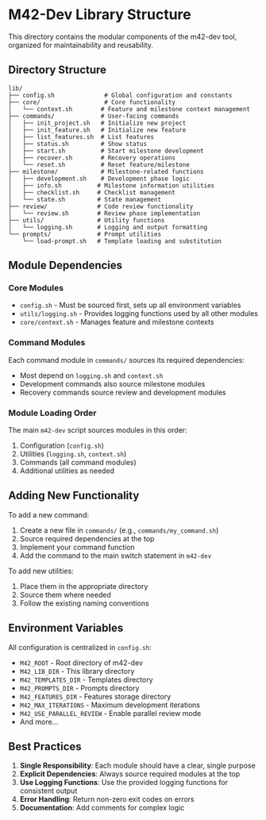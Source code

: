 # M42-Dev Library Structure

This directory contains the modular components of the m42-dev tool, organized for maintainability and reusability.

## Directory Structure

```
lib/
├── config.sh              # Global configuration and constants
├── core/                  # Core functionality
│   └── context.sh        # Feature and milestone context management
├── commands/             # User-facing commands
│   ├── init_project.sh   # Initialize new project
│   ├── init_feature.sh   # Initialize new feature
│   ├── list_features.sh  # List features
│   ├── status.sh         # Show status
│   ├── start.sh          # Start milestone development
│   ├── recover.sh        # Recovery operations
│   └── reset.sh          # Reset feature/milestone
├── milestone/            # Milestone-related functions
│   ├── development.sh    # Development phase logic
│   ├── info.sh          # Milestone information utilities
│   ├── checklist.sh     # Checklist management
│   └── state.sh         # State management
├── review/              # Code review functionality
│   └── review.sh        # Review phase implementation
├── utils/               # Utility functions
│   └── logging.sh       # Logging and output formatting
└── prompts/             # Prompt utilities
    └── load-prompt.sh   # Template loading and substitution
```

## Module Dependencies

### Core Modules
- `config.sh` - Must be sourced first, sets up all environment variables
- `utils/logging.sh` - Provides logging functions used by all other modules
- `core/context.sh` - Manages feature and milestone contexts

### Command Modules
Each command module in `commands/` sources its required dependencies:
- Most depend on `logging.sh` and `context.sh`
- Development commands also source milestone modules
- Recovery commands source review and development modules

### Module Loading Order
The main `m42-dev` script sources modules in this order:
1. Configuration (`config.sh`)
2. Utilities (`logging.sh`, `context.sh`)
3. Commands (all command modules)
4. Additional utilities as needed

## Adding New Functionality

To add a new command:
1. Create a new file in `commands/` (e.g., `commands/my_command.sh`)
2. Source required dependencies at the top
3. Implement your command function
4. Add the command to the main switch statement in `m42-dev`

To add new utilities:
1. Place them in the appropriate directory
2. Source them where needed
3. Follow the existing naming conventions

## Environment Variables

All configuration is centralized in `config.sh`:
- `M42_ROOT` - Root directory of m42-dev
- `M42_LIB_DIR` - This library directory
- `M42_TEMPLATES_DIR` - Templates directory
- `M42_PROMPTS_DIR` - Prompts directory
- `M42_FEATURES_DIR` - Features storage directory
- `M42_MAX_ITERATIONS` - Maximum development iterations
- `M42_USE_PARALLEL_REVIEW` - Enable parallel review mode
- And more...

## Best Practices

1. **Single Responsibility**: Each module should have a clear, single purpose
2. **Explicit Dependencies**: Always source required modules at the top
3. **Use Logging Functions**: Use the provided logging functions for consistent output
4. **Error Handling**: Return non-zero exit codes on errors
5. **Documentation**: Add comments for complex logic